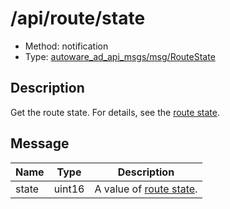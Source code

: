 # /api/route/state

- Method: notification
- Type: [autoware_ad_api_msgs/msg/RouteState](../../../types/autoware_ad_api_msgs/msg/route_state.md)

## Description

Get the route state. For details, see the [route state](../../../features/route.md#route-state).

## Message

| Name  | Type   | Description                                                       |
| ----- | ------ | ----------------------------------------------------------------- |
| state | uint16 | A value of [route state](../../../features/route.md#route-state). |
